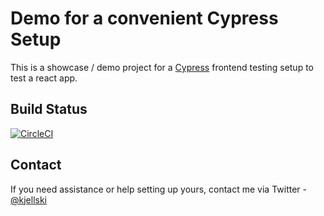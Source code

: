 # Demo for a convenient Cypress Setup
This is a showcase / demo project for a [Cypress](https://cypress.io) frontend testing setup to test a react app.

## Build Status 

[![CircleCI](https://circleci.com/gh/kjellski/cypress-demo.svg?style=svg)](https://circleci.com/gh/kjellski/cypress-demo)

## Contact
If you need assistance or help setting up yours, contact me via Twitter - [@kjellski](https://twitter.com/kjellski)